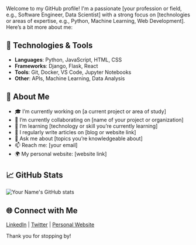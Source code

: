 

Welcome to my GitHub profile! I'm a passionate [your profession or field, e.g., Software Engineer, Data Scientist] with a strong focus on [technologies or areas of expertise, e.g., Python, Machine Learning, Web Development]. Here’s a bit more about me:

## 🔧 Technologies & Tools
- **Languages**: Python, JavaScript, HTML, CSS
- **Frameworks**: Django, Flask, React
- **Tools**: Git, Docker, VS Code, Jupyter Notebooks
- **Other**: APIs, Machine Learning, Data Analysis

## 🚀 About Me
- 🎓 I’m currently working on [a current project or area of study]
- 💼 I’m currently collaborating on [name of your project or organization]
- 🌱 I’m learning [technology or skill you’re currently learning]
- 📝 I regularly write articles on [blog or website link]
- 💬 Ask me about [topics you’re knowledgeable about]
- 📫 Reach me: [your email]
- 🌍 My personal website: [website link]

## 📈 GitHub Stats
![Your Name's GitHub stats](https://github-readme-stats.vercel.app/api?username=disbonestudio&show_icons=true&theme=radical)

## 🌐 Connect with Me
[LinkedIn](https://www.linkedin.com/in/yourusername/) | [Twitter](https://twitter.com/yourusername) | [Personal Website](https://yourwebsite.com)

Thank you for stopping by!
